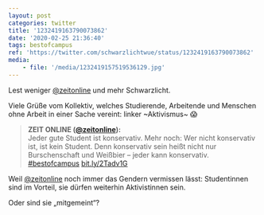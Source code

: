 ```yaml
---
layout: post
categories: twitter
title: '1232419163790073862'
date: '2020-02-25 21:36:40'
tags: bestofcampus
ref: 'https://twitter.com/schwarzlichtwue/status/1232419163790073862'
media:
    - file: '/media/1232419157519536129.jpg'
---
```

Lest weniger [@zeitonline](https://twitter.com/zeitonline) und mehr Schwarzlicht.



Viele Grüße vom Kollektiv, welches Studierende, Arbeitende und Menschen ohne Arbeit in einer Sache vereint: linker ~Aktivismus~ 😱   


> <b>ZEIT ONLINE ([@zeitonline](https://twitter.com/zeitonline)):</b>  
>Jeder gute Student ist konservativ. Mehr noch: Wer nicht konservativ ist, ist kein Student. Denn konservativ sein heißt nicht nur Burschenschaft und Weißbier – jeder kann konservativ. [#bestofcampus](/t/bestofcampus) [bit.ly/2Tadv1G](http://bit.ly/2Tadv1G)   
>  
>  


Weil [@zeitonline](https://twitter.com/zeitonline) noch immer das Gendern vermissen lässt: Studentinnen sind im Vorteil, sie dürfen weiterhin Aktivistinnen sein.



Oder sind sie „mitgemeint“? 

